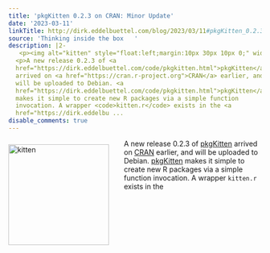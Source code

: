 ```yaml
---
title: 'pkgKitten 0.2.3 on CRAN: Minor Update'
date: '2023-03-11'
linkTitle: http://dirk.eddelbuettel.com/blog/2023/03/11#pkgKitten_0.2.3
source: 'Thinking inside the box   '
description: |2-
   <p><img alt="kitten" style="float:left;margin:10px 30px 10px 0;" width="200" src="http://2.bp.blogspot.com/-rUsj-zdsAls/UY81UzuYHsI/AAAAAAAAAJA/QMiiNxYuvdI/s1600/burmilla-kitten.png"/></p>
  <p>A new release 0.2.3 of <a
  href="https://dirk.eddelbuettel.com/code/pkgkitten.html">pkgKitten</a>
  arrived on <a href="https://cran.r-project.org">CRAN</a> earlier, and
  will be uploaded to Debian. <a
  href="https://dirk.eddelbuettel.com/code/pkgkitten.html">pkgKitten</a>
  makes it simple to create new R packages via a simple function
  invocation. A wrapper <code>kitten.r</code> exists in the <a
  href="https://dirk.eddelbu ...
disable_comments: true
---
```

 <p><img alt="kitten" style="float:left;margin:10px 30px 10px 0;" width="200" src="http://2.bp.blogspot.com/-rUsj-zdsAls/UY81UzuYHsI/AAAAAAAAAJA/QMiiNxYuvdI/s1600/burmilla-kitten.png"/></p>
<p>A new release 0.2.3 of <a
href="https://dirk.eddelbuettel.com/code/pkgkitten.html">pkgKitten</a>
arrived on <a href="https://cran.r-project.org">CRAN</a> earlier, and
will be uploaded to Debian. <a
href="https://dirk.eddelbuettel.com/code/pkgkitten.html">pkgKitten</a>
makes it simple to create new R packages via a simple function
invocation. A wrapper <code>kitten.r</code> exists in the <a
href="https://dirk.eddelbu ...